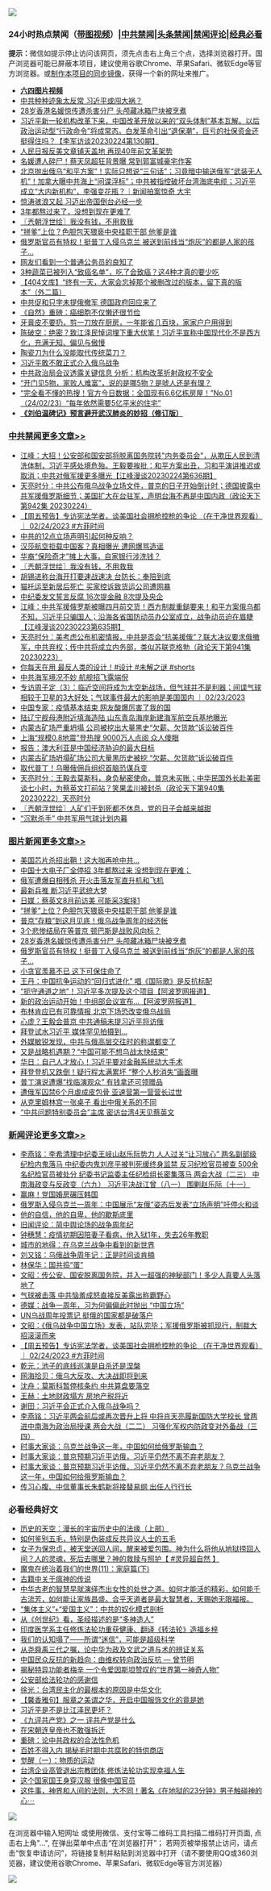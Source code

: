![](https://raw.githubusercontent.com/jsvpn/jsproxy/dev/64photo/fqnews-qr.jpg)

<div id="tt">
<h3>24小时热点禁闻（<a href="https://aaa.v2dns.tk/?QAjUl=BgRp5UNKRn&T5Vk=fPVH&Q59Ab=WxGE" target="_blank">带图视频</a>）|<a href="#%E4%B8%AD%E5%85%B1%E7%A6%81%E9%97%BB%E6%9B%B4%E5%A4%9A%E6%96%87%E7%AB%A0">中共禁闻</a>|<a href="#%E5%9B%BE%E7%89%87%E6%96%B0%E9%97%BB%E6%9B%B4%E5%A4%9A%E6%96%87%E7%AB%A0">头条禁闻</a>|<a href="#%E6%96%B0%E9%97%BB%E8%AF%84%E8%AE%BA%E6%9B%B4%E5%A4%9A%E6%96%87%E7%AB%A0">禁闻评论|<a href="#%E5%BF%85%E7%9C%8B%E7%BB%8F%E5%85%B8%E5%A5%BD%E6%96%87">经典必看</a></h3>
<div><b>提示：</b>微信如提示停止访问该网页，须先点击右上角三个点，选择浏览器打开。国产浏览器可能已屏蔽本项目，建议使用谷歌Chrome、苹果Safari、微软Edge等官方浏览器。或<a href="%E5%88%B6%E4%BD%9Cgit%E7%A6%81%E9%97%BB%E9%95%9C%E5%83%8F.md">制作本项目的同步镜像</a>，获得一个新的网址来推广。</div>
<ul>
<li><b><a href="http://d2.v2rss.gq/64.mp4" target="_blank">六四图片视频</a></b></li>
<li><a href="/baitai/20230224/1852944.md">中共种种迹象太反常 习近平或闯大祸？</a></li>
<li><a href="/topimagenews/20230224/1852942.md">28岁香港名媛惊传遭杀害分尸 头颅藏冰箱尸块被烹煮</a></li>
<li><a href="/sohnews/20230224/1852914.md">习近平新一轮机构改革下来，中国改革开放以来的“双头体制”基本瓦解。以后政治运动型“行政命令”将成常态。白发革命引出“退保潮”，巨亏的社保资金还挺得住吗？【李军访谈20230224第130期】</a></li>
<li><a href="/ssgc/20230224/1852888.md">人民日报反美文章铺天盖地 再现40年前文革架势</a></li>
<li><a href="/cnnews/hknews/20230224/1852956.md">名媛遭人碎尸！蔡天凤超狂背景曝 常到郭富城豪宅作客</a></li>
<li><a href="/sohnews/20230224/1852854.md">北京抛出俄乌“和平方案”！实际只想说“三句话”；习竟暗中输送俄军“武装无人机”！加拿大曝中共海上“间谍浮标”；中共被指控破坏台湾海底电缆；习近平成立“大内新机构”，李强变花瓶？｜新闻拍案惊奇 大宇</a></li>
<li><a href="/baitai/20230225/1853080.md">惊涛骇浪又起 习迈出帝国倒台必经一步</a></li>
<li><a href="/cnnews/20230224/1852909.md">3年都熬过来了，没想到现在更难了</a></li>
<li><a href="/cbnews/20230224/1852960.md">〖兲朝浮世绘〗我没有钱，不用救我</a></li>
<li><a href="/topimagenews/20230225/1853212.md">“拼爹”上位？色胆包天猥亵中央挂职干部 他爹是谁</a></li>
<li><a href="/topimagenews/20230224/1852899.md">俄罗斯官员有特权！挺普丁入侵乌克兰 被送到前线当“炮灰”的都是人家的孩子…</a></li>
<li><a href="/cnnews/20230224/1852908.md">网友们看到一个普通公务员的良知了</a></li>
<li><a href="/health/20230225/1853120.md">3种蔬菜已被列入“致癌名单”，吃了会致癌？这4种才真的要少吃</a></li>
<li><a href="/baitai/20230225/1853075.md">【404文库】“终有一天，大家会忘掉那个被删改过的版本，留下真的版本”（外二篇）</a></li>
<li><a href="/cnnews/20230225/1853077.md">中共促和只字未提俄撤军 德国政府回应来了</a></li>
<li><a href="/baitai/20230224/1852893.md">《自然》重磅：癌细胞不仅懒还很节俭</a></li>
<li><a href="/lifebaike/20230224/1852855.md">牙膏皮不要扔，剪一刀放在厨房，一年能省几百块，家家户户用得到</a></li>
<li><a href="/sohnews/20230224/1852946.md">陈破空：绝密？致江泽民悼词埋下重大伏笔！习近平宣称中国现代化不是西方化，充满无知、偏见与傲慢</a></li>
<li><a href="/baitai/20230224/1852913.md">陶瓷刀为什么没能取代传统菜刀？</a></li>
<li><a href="/ssgc/20230224/1852937.md">习近平敢不敢正式介入俄乌战争</a></li>
<li><a href="/baitai/20230225/1853094.md">中共政治局会议透露关键信息 分析：机构改革折射政权不安全</a></li>
<li><a href="/lifebaike/20230224/1852859.md">“开门见5物，家败人难富”，说的是哪5物？是唬人还是有理？</a></li>
<li><a href="/sohnews/20230225/1853031.md">“完全看不懂的热搜！官方今日数据：全国现有6.6亿栋房屋！”No.01（24/02/23）“每年依然需要5亿平米的住宅”</a></li>
<li><b><a href="/comments/20200207/1272816.md" target="_blank">《刘伯温碑记》预言避开武汉肺炎的妙招（修订版）</a></b></li>
</ul>
</div>

<div class="catlist">
<h3><a href="/cbnews/" target="_blank">中共禁闻</a><span><a href="/cbnews/" target="_blank" rel="nofollow">更多文章>></a></span></h3>
<ul>
<li><a href="/cbnews/20230225/1853270.md" target="_blank">江峰：大招！公安部和国安部将脱离国务院转&quot;内务委员会&quot;，从欺压人民到清洗体制，习近平感处境危殆。王毅要挨批：和平方案出丑，习和平演讲推迟或取消；中共对俄军援更多曝光【江峰漫谈20230224第636期】</a></li>
<li><a href="/cbnews/20230225/1853199.md" target="_blank">天亮时分：中共公布俄乌战争立场文件，普京的日子开始倒计时；德国披露中共军援俄罗斯细节；美国扩大在台驻军，声明台海不再是中国内政（政论天下第942集 20230224）</a></li>
<li><a href="/comments/20230225/1853143.md" target="_blank">【周五预告】专访宪法学者，谈美国社会拥枪控枪的争论 （在干净世界观看） ｜ 02/24/2023 #方菲时间</a></li>
<li><a href="/cbnews/20230225/1853083.md" target="_blank">中共的12点立场声明引起何种反响？</a></li>
<li><a href="/cbnews/20230225/1853082.md" target="_blank">汉莎航空拒载中国客？真相曝光 遭网爆骂造谣</a></li>
<li><a href="/cbnews/20230225/1853076.md" target="_blank">华裔“保险奇才”摊上大事，自家银行涉洗钱？</a></li>
<li><a href="/cbnews/20230224/1852960.md" target="_blank">〖兲朝浮世绘〗我没有钱，不用救我</a></li>
<li><a href="/cbnews/20230224/1852902.md" target="_blank">胡锡进称台海开打要速战速决 台防长：奉陪到底</a></li>
<li><a href="/cbnews/20230224/1852900.md" target="_blank">猫托运至新居后死亡 买家控诉致货运公司遭网暴</a></li>
<li><a href="/cbnews/20230224/1852847.md" target="_blank">中纪委发文誓言反腐 16次提金融 8次提及央企</a></li>
<li><a href="/cbnews/20230224/1852830.md" target="_blank">江峰：中共军援俄罗斯被曝四月前交货！西方制裁重鎚要来！和平方案俄乌都不知，习近平只骗国人；沿海各省国防动员办公室成立，战争动员迫在眉睫【江峰漫谈20230223第635期】</a></li>
<li><a href="/cbnews/20230224/1852758.md" target="_blank">天亮时分：美考虑公布机密情报，中共是否会“抗美援俄”？联大决议要求俄撤军，中共弃权；传中共将成立内务部，类似苏联克格勃（政论天下第941集 20230223）</a></li>
<li><a href="/comments/20230224/1852726.md" target="_blank">你每天在用 最反人类的设计！#设计 #未解之谜 #shorts</a></li>
<li><a href="/cbnews/20230224/1852714.md" target="_blank">中共海军境况不妙 航舰招飞露端倪</a></li>
<li><a href="/comments/20230224/1852675.md" target="_blank">专访周子定（3）：临近空间将成为太空新战场，但气球并不是利器；间谍气球相较于卫星的3大好处；气球事件最大的影响是美国国内 ｜ 02/23/2023</a></li>
<li><a href="/cbnews/20230224/1852630.md" target="_blank">中国专家：疫情基本结束 网友酸爆厉害了我的国</a></li>
<li><a href="/cbnews/20230223/1852525.md" target="_blank">陆辽宁舰母港附近填海造陆 山东青岛海岸新建海军航空兵基地曝光</a></li>
<li><a href="/cbnews/20230223/1852514.md" target="_blank">内蒙古矿场严重坍塌 公司被挖出大量黑史“欠薪、欠货款”诉讼破百件</a></li>
<li><a href="/cbnews/20230223/1852513.md" target="_blank">上海“规模0.8地震”登热搜 9000万人点阅 众人傻眼</a></li>
<li><a href="/cbnews/20230223/1852444.md" target="_blank">报告：澳大利亚是中国经济胁迫的最大目标</a></li>
<li><a href="/cbnews/20230223/1852401.md" target="_blank">内蒙古矿场坍塌矿场公司大量黑历史被挖 “欠薪、欠货款”诉讼破百件</a></li>
<li><a href="/cbnews/20230223/1852375.md" target="_blank">取代普丁！乌曝俄佣兵组织首脑恐谋兵变</a></li>
<li><a href="/cbnews/20230223/1852350.md" target="_blank">天亮时分：王毅去莫斯科，身负秘密使命，普京未买账；中华民国外长赴美密谈七小时，为蔡英文打前站？笑果孟川被封杀（政论天下第940集 20230222）天亮时分</a></li>
<li><a href="/cbnews/20230223/1852292.md" target="_blank">〖兲朝浮世绘〗人矿们干到死都不休息，党的日子会越来越甜</a></li>
<li><a href="/cbnews/20230223/1852082.md" target="_blank">“沉默杀手” 中共军用气球计划内幕</a></li>

</ul>
</div>
<div class="catlist">
<h3><a href="/topimagenews/" target="_blank">图片新闻</a><span><a href="/topimagenews/" target="_blank" rel="nofollow">更多文章>></a></span></h3>
<ul>
<li><a href="/topimagenews/20230225/1853271.md" target="_blank">美国芯片杀招出鞘！这大咖再呛中共…</a></li>
<li><a href="/topimagenews/20230225/1853266.md" target="_blank">中国十大电子厂全停招 3年都熬过来 没想到现在更难；</a></li>
<li><a href="/topimagenews/20230225/1853265.md" target="_blank">俄军遭爆自相残杀 开火击落友军直升机和飞机</a></li>
<li><a href="/topimagenews/20230225/1853251.md" target="_blank">最新兵推 断习近平武统大梦</a></li>
<li><a href="/topimagenews/20230225/1853245.md" target="_blank">日媒：蔡英文8月前访美 可能采3案择1</a></li>
<li><a href="/topimagenews/20230225/1853212.md" target="_blank">“拼爹”上位？色胆包天猥亵中央挂职干部 他爹是谁</a></li>
<li><a href="/topimagenews/20230225/1853153.md" target="_blank">普京“存粮”到这月见底！俄乌战争周年的经济帐</a></li>
<li><a href="/topimagenews/20230225/1853152.md" target="_blank">3个悲惨结局在等普京 顿巴斯是战败风向标？</a></li>
<li><a href="/topimagenews/20230224/1852942.md" target="_blank">28岁香港名媛惊传遭杀害分尸 头颅藏冰箱尸块被烹煮</a></li>
<li><a href="/topimagenews/20230224/1852899.md" target="_blank">俄罗斯官员有特权！挺普丁入侵乌克兰 被送到前线当“炮灰”的都是人家的孩子…</a></li>
<li><a href="/topimagenews/20230224/1852813.md" target="_blank">小贪官羡慕不已 这下可保住命了</a></li>
<li><a href="/topimagenews/20230224/1852782.md" target="_blank">王丹：中国抗争运动的“回归式进化” 唱《国际歌》是反抗标配</a></li>
<li><a href="/topimagenews/20230224/1852781.md" target="_blank">“扼守通道之地”！习近平多次提及这个项目【阿波罗网报道】</a></li>
<li><a href="/topimagenews/20230224/1852759.md" target="_blank">新的政治运动开始！中组部会议宣布&#8230;【阿波罗网报道】</a></li>
<li><a href="/topimagenews/20230224/1852731.md" target="_blank">布林肯应已有可靠情报 北京下场恐改变俄乌战局</a></li>
<li><a href="/topimagenews/20230224/1852713.md" target="_blank">心虚？王毅会普京 中共通稿未提习近平将访俄</a></li>
<li><a href="/topimagenews/20230224/1852640.md" target="_blank">拜登试水习近平 媒体罕见拍摄到…</a></li>
<li><a href="/topimagenews/20230224/1852639.md" target="_blank">外媒敏锐发现，中共与俄高层交往时的称谓都变了</a></li>
<li><a href="/topimagenews/20230224/1852629.md" target="_blank">又是战略机遇期？“中国可能不想乌战太快结束”</a></li>
<li><a href="/topimagenews/20230224/1852618.md" target="_blank">华日：自己人才放心！习近平要对金融系统动大手术</a></li>
<li><a href="/topimagenews/20230223/1852524.md" target="_blank">拜登登机又跌倒！疑行程太满累坏 “整个人秒消失”画面曝</a></li>
<li><a href="/topimagenews/20230223/1852413.md" target="_blank">普丁演说遭爆“找临演观众” 有钱拿还可领赠品</a></li>
<li><a href="/topimagenews/20230223/1852412.md" target="_blank">遭俄军囚禁6个月虐成皮包骨 亚速营第一营营长过世</a></li>
<li><a href="/topimagenews/20230223/1852395.md" target="_blank">从克里姆林宫一张桌子 看出中俄关系的不同</a></li>
<li><a href="/topimagenews/20230223/1852383.md" target="_blank">“中共问题特别委员会”主席 密访台湾4天见蔡英文</a></li>

</ul>
</div>
<div class="catlist">
<h3><a href="/comments/" target="_blank">新闻评论</a><span><a href="/comments/" target="_blank" rel="nofollow">更多文章>></a></span></h3>
<ul>
<li><a href="/comments/20230225/1853287.md" target="_blank">李燕铭：李希清理中纪委王岐山赵乐际势力 人人过关“让习放心” 两名副部级纪检内鬼落马 中纪委内鬼刘彦平被判死缓终身监禁 反习纪检官员被查 500余名纪检官员被处分 纪委书记监委主任纪检组长密集落马 两会大战（二三） 中南海政变与反政变（六九） 习近平决战江曾（八一） 围剿赵乐际（十一）</a></li>
<li><a href="/comments/20230225/1853261.md" target="_blank">赢麻！党国婚房碾压韩国</a></li>
<li><a href="/comments/20230225/1853257.md" target="_blank">俄罗斯入侵乌克兰一周年：中国展示“友俄”姿态后发表“立场声明”吁停火和谈</a></li>
<li><a href="/comments/20230225/1853256.md" target="_blank">他的自信，他的自卑，他的歇斯底里</a></li>
<li><a href="/comments/20230225/1853255.md" target="_blank">旧闻评论：简中舆论场的战争周年纪</a></li>
<li><a href="/comments/20230225/1853228.md" target="_blank">钟穗慧：疫情初期因陪妻子看病，他入狱1年，失去26年教职</a></li>
<li><a href="/comments/20230225/1853227.md" target="_blank">城市的地得：在乌克兰战争中看到的新世界</a></li>
<li><a href="/comments/20230225/1853214.md" target="_blank">刘又铭：乌俄战争周年记：正是时间谈肯楠</a></li>
<li><a href="/comments/20230225/1853213.md" target="_blank">林保华：国共捣“蛋”</a></li>
<li><a href="/comments/20230225/1853211.md" target="_blank">文昭：传公安、国安脱离国务院，并入一超强的神秘部门！多少人真要人头落地了</a></li>
<li><a href="/comments/20230225/1853203.md" target="_blank">气球被击落 中共恼羞成怒直接反美露出称霸野心</a></li>
<li><a href="/comments/20230225/1853202.md" target="_blank">德媒：战争一周年，习为何偏偏此时抛出 “中国立场”</a></li>
<li><a href="/comments/20230225/1853189.md" target="_blank">UN乌战周年投票记 挺俄的国家都是破落户</a></li>
<li><a href="/comments/20230225/1853151.md" target="_blank">文昭：《俄乌战争中国立场》发表，站队完毕；军援俄罗斯被抓现行，制裁大招滚滚而来</a></li>
<li><a href="/comments/20230225/1853143.md" target="_blank">【周五预告】专访宪法学者，谈美国社会拥枪控枪的争论 （在干净世界观看） ｜ 02/24/2023 #方菲时间</a></li>
<li><a href="/comments/20230225/1853139.md" target="_blank">乾元：池子的底线巡演是自杀还是涅槃</a></li>
<li><a href="/comments/20230225/1853138.md" target="_blank">网海拾贝：俄乌大反攻、大决战即将到来</a></li>
<li><a href="/comments/20230225/1853123.md" target="_blank">沈舟：莫斯科暂停核条约 中共算盘要落空</a></li>
<li><a href="/comments/20230225/1853122.md" target="_blank">王赫：土地财政塌方 房地产税将近</a></li>
<li><a href="/comments/20230225/1853121.md" target="_blank">谢田：习近平会正式介入俄乌战争吗？</a></li>
<li><a href="/comments/20230225/1853051.md" target="_blank">李燕铭：习近平两会前后或再次晋升上将 中将肖天亮履新国防大学校长 曾两进中南海为政治局授课 两会大战（二二） 习强化军权内防政变对外备战（三四）</a></li>
<li><a href="/comments/20230225/1853021.md" target="_blank">时事大家谈：乌克兰战争这一年，中国如何给俄罗斯输血？</a></li>
<li><a href="/comments/20230225/1853020.md" target="_blank">时事大家谈：普京预期习近平访俄，习近平仍然不离不弃老朋友？</a></li>
<li><a href="/comments/20230224/1852996.md" target="_blank">时事大家谈：普京预期习近平访俄，习近平仍然不离不弃老朋友？乌克兰战争这一年，中国如何给俄罗斯输血？</a></li>
<li><a href="/comments/20230224/1852955.md" target="_blank">传习心腹、中信董事长朱鹤新将接替易纲 出任人行行长</a></li>

</ul>
</div>

<div class="catlist">
<h3>必看经典好文</h3>
<ul>
<li><a href="/tculture/20121025/73065.md" target="_blank">历史的天空：漫长的宇宙历史中的法缘（上部）</a></li>
<li><a href="/comments/20221120/1813928.md" target="_blank">如何鉴别五毛，特别是伪装成反共异议人士的五毛</a></li>
<li><a href="/comments/20211012/1636544.md" target="_blank">女子为保忠贞，被天堂送回人间，醒来被爱包围。神为什么将他从地狱捞回人间？人的灵魂，死后去哪里？神的救赎与照护【 #灵异超自然 】</a></li>
<li><a href="/topimagenews/20180530/950691.md" target="_blank">魔鬼在统治着我们的世界(11)：家庭篇(下)</a></li>
<li><a href="/ccpdope/20200531/1337409.md" target="_blank">古籍中关于瘟神的传说</a></li>
<li><a href="/comments/20210420/1529876.md" target="_blank">中华古老的智慧早就演绎杰出女性的处世之道。如何才能活的精彩，如何能千古流芳，如何能让家族昌盛。合乎天道者是最大智慧者，天赐她无限福报。</a></li>
<li><a href="/comments/20201007/1409565.md" target="_blank">“集体主义”+“爱国主义”：中共的奴化模式剖析</a></li>
<li><a href="/comments/20210223/1492392.md" target="_blank">从《创世纪》看，圣经描述的是“多神造人”</a></li>
<li><a href="/comments/20220416/1720335.md" target="_blank">印度医学系主任修炼法轮功重获健康、翻译《转法轮》造福乡梓</a></li>
<li><a href="/sohnews/20161029/607205.md" target="_blank">我们的认知塌了——所谓“迷信”，可能是超级科学</a></li>
<li><a href="/tculture/20180501/935934.md" target="_blank">从尧舜禹三代之嘱，论中华为政及文武之道与术的辨证关系</a></li>
<li><a href="/comments/20220713/1757701.md" target="_blank">中国民众反抗的新趋向：由维权转向政治反抗 — 曾节明</a></li>
<li><a href="/cnnews/20210317/1506463.md" target="_blank">揭秘特异功能者梅辛 一个令爱因斯坦赞叹的“世界第一神奇人物”</a></li>
<li><a href="/aomi/history/20210111/1465363.md" target="_blank">公安部给法轮功的感谢信</a></li>
<li><a href="/cbnews/20220205/1688152.md" target="_blank">徐光：台湾民主化的最根本的原因是中华文化</a></li>
<li><a href="/bannedvideo/20201203/1441331.md" target="_blank">【馨香雅句】服章之美谓之华，开启中国服饰文化的竟是她</a></li>
<li><a href="/comments/20220703/1753426.md" target="_blank">习近平是不是比江泽民更坏？</a></li>
<li><a href="/bookonline/20131116/201056.md" target="_blank">《九评共产党》之一 评共产党是什么</a></li>
<li><a href="/lifebaike/20200315/1294178.md" target="_blank">在宋朝连皇帝也不敢强拆迁</a></li>
<li><a href="/comments/20200705/783271.md" target="_blank">重磅：论中共政权的合法性危机</a></li>
<li><a href="/lifebaike/20200711/1358994.md" target="_blank">百姓不得入内 揭秘毛时期中共腐败的特供商店</a></li>
<li><a href="/comments/20200810/1377609.md" target="_blank">觉醒（一）：物质的运动</a></li>
<li><a href="/comments/20200528/1335859.md" target="_blank">台湾企业高管退出宗教团体 修炼法轮功实现幸福人生</a></li>
<li><a href="/bannedvideo/20220606/1742248.md" target="_blank">这个国家国王身穿汉服 很像中国官员</a></li>
<li><a href="/comments/20220722/1761738.md" target="_blank">这件事，神界和人间的法则，大不同！著名《在地狱的23分钟》男子触碰神的心⋯</a></li>

</ul>
</div>

![](https://raw.githubusercontent.com/jsvpn/jsproxy/dev/64photo/fqnews-qr.jpg)

在浏览器中输入短网址 或使用微信、支付宝等二维码工具扫描二维码打开页面, 点击右上角"...", 在弹出菜单中点击“在浏览器打开”； 若网页被举报禁止访问，请点击“恢复申请访问”，将链接复制并粘贴到浏览器中打开（请不要使用QQ或360浏览器，建议使用谷歌Chrome、苹果Safari、微软Edge等官方浏览器）

![](https://raw.githubusercontent.com/jsvpn/jsproxy/dev/64photo/wx.jpg)